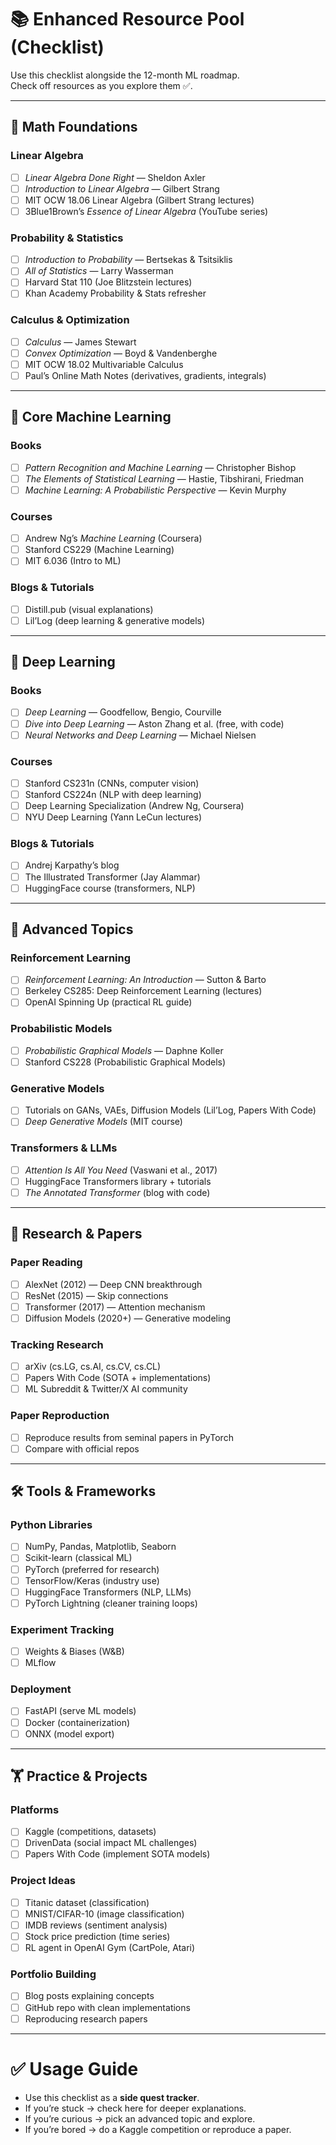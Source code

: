 # 📚 Enhanced Resource Pool (Checklist)

Use this checklist alongside the 12-month ML roadmap.  
Check off resources as you explore them ✅.

---

## 🧮 Math Foundations

### Linear Algebra

- [ ] _Linear Algebra Done Right_ — Sheldon Axler
- [ ] _Introduction to Linear Algebra_ — Gilbert Strang
- [ ] MIT OCW 18.06 Linear Algebra (Gilbert Strang lectures)
- [ ] 3Blue1Brown’s _Essence of Linear Algebra_ (YouTube series)

### Probability & Statistics

- [ ] _Introduction to Probability_ — Bertsekas & Tsitsiklis
- [ ] _All of Statistics_ — Larry Wasserman
- [ ] Harvard Stat 110 (Joe Blitzstein lectures)
- [ ] Khan Academy Probability & Stats refresher

### Calculus & Optimization

- [ ] _Calculus_ — James Stewart
- [ ] _Convex Optimization_ — Boyd & Vandenberghe
- [ ] MIT OCW 18.02 Multivariable Calculus
- [ ] Paul’s Online Math Notes (derivatives, gradients, integrals)

---

## 🤖 Core Machine Learning

### Books

- [ ] _Pattern Recognition and Machine Learning_ — Christopher Bishop
- [ ] _The Elements of Statistical Learning_ — Hastie, Tibshirani, Friedman
- [ ] _Machine Learning: A Probabilistic Perspective_ — Kevin Murphy

### Courses

- [ ] Andrew Ng’s _Machine Learning_ (Coursera)
- [ ] Stanford CS229 (Machine Learning)
- [ ] MIT 6.036 (Intro to ML)

### Blogs & Tutorials

- [ ] Distill.pub (visual explanations)
- [ ] Lil’Log (deep learning & generative models)

---

## 🧠 Deep Learning

### Books

- [ ] _Deep Learning_ — Goodfellow, Bengio, Courville
- [ ] _Dive into Deep Learning_ — Aston Zhang et al. (free, with code)
- [ ] _Neural Networks and Deep Learning_ — Michael Nielsen

### Courses

- [ ] Stanford CS231n (CNNs, computer vision)
- [ ] Stanford CS224n (NLP with deep learning)
- [ ] Deep Learning Specialization (Andrew Ng, Coursera)
- [ ] NYU Deep Learning (Yann LeCun lectures)

### Blogs & Tutorials

- [ ] Andrej Karpathy’s blog
- [ ] The Illustrated Transformer (Jay Alammar)
- [ ] HuggingFace course (transformers, NLP)

---

## 🧩 Advanced Topics

### Reinforcement Learning

- [ ] _Reinforcement Learning: An Introduction_ — Sutton & Barto
- [ ] Berkeley CS285: Deep Reinforcement Learning (lectures)
- [ ] OpenAI Spinning Up (practical RL guide)

### Probabilistic Models

- [ ] _Probabilistic Graphical Models_ — Daphne Koller
- [ ] Stanford CS228 (Probabilistic Graphical Models)

### Generative Models

- [ ] Tutorials on GANs, VAEs, Diffusion Models (Lil’Log, Papers With Code)
- [ ] _Deep Generative Models_ (MIT course)

### Transformers & LLMs

- [ ] _Attention Is All You Need_ (Vaswani et al., 2017)
- [ ] HuggingFace Transformers library + tutorials
- [ ] _The Annotated Transformer_ (blog with code)

---

## 📄 Research & Papers

### Paper Reading

- [ ] AlexNet (2012) — Deep CNN breakthrough
- [ ] ResNet (2015) — Skip connections
- [ ] Transformer (2017) — Attention mechanism
- [ ] Diffusion Models (2020+) — Generative modeling

### Tracking Research

- [ ] arXiv (cs.LG, cs.AI, cs.CV, cs.CL)
- [ ] Papers With Code (SOTA + implementations)
- [ ] ML Subreddit & Twitter/X AI community

### Paper Reproduction

- [ ] Reproduce results from seminal papers in PyTorch
- [ ] Compare with official repos

---

## 🛠️ Tools & Frameworks

### Python Libraries

- [ ] NumPy, Pandas, Matplotlib, Seaborn
- [ ] Scikit-learn (classical ML)
- [ ] PyTorch (preferred for research)
- [ ] TensorFlow/Keras (industry use)
- [ ] HuggingFace Transformers (NLP, LLMs)
- [ ] PyTorch Lightning (cleaner training loops)

### Experiment Tracking

- [ ] Weights & Biases (W&B)
- [ ] MLflow

### Deployment

- [ ] FastAPI (serve ML models)
- [ ] Docker (containerization)
- [ ] ONNX (model export)

---

## 🏋️ Practice & Projects

### Platforms

- [ ] Kaggle (competitions, datasets)
- [ ] DrivenData (social impact ML challenges)
- [ ] Papers With Code (implement SOTA models)

### Project Ideas

- [ ] Titanic dataset (classification)
- [ ] MNIST/CIFAR-10 (image classification)
- [ ] IMDB reviews (sentiment analysis)
- [ ] Stock price prediction (time series)
- [ ] RL agent in OpenAI Gym (CartPole, Atari)

### Portfolio Building

- [ ] Blog posts explaining concepts
- [ ] GitHub repo with clean implementations
- [ ] Reproducing research papers

---

# ✅ Usage Guide

- Use this checklist as a **side quest tracker**.
- If you’re stuck → check here for deeper explanations.
- If you’re curious → pick an advanced topic and explore.
- If you’re bored → do a Kaggle competition or reproduce a paper.
